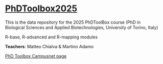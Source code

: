 # [PhDToolbox2025](https://mchialva.github.io/PhDToolbox2025/)
This is the data repository for the 2025 PhDToolBox course (PhD in Biological Sciences and Applied Biotechnologies, University of Torino, Italy)

R-base, R-advanced and R-mapping modules

**Teachers**: Matteo Chialva & Martino Adamo

[PhD Toolbox Campusnet page](https://dott-sbba.campusnet.unito.it/do/corsi.pl/Show?_id=1aqy)
